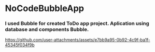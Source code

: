 # NoCodeBubbleApp

### I used Bubble for created ToDo app project. Aplication using database and components Bubble.

https://github.com/user-attachments/assets/e7bb9a95-0b92-4c9f-ba1f-45345f034f9b

